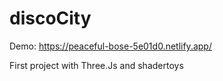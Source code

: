 # discoCity

Demo: https://peaceful-bose-5e01d0.netlify.app/

First project with Three.Js and shadertoys
